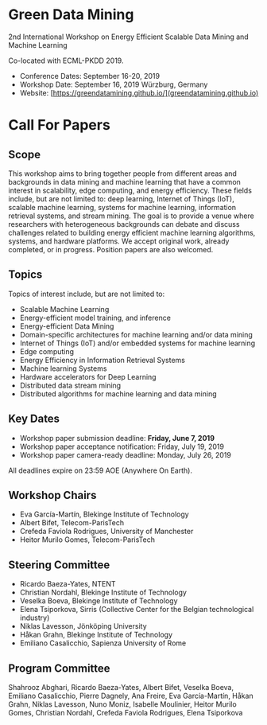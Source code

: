 # Green Data Mining
2nd International Workshop on Energy Efficient Scalable Data Mining and Machine Learning  

Co-located with ECML-PKDD 2019.    
* Conference Dates: September 16-20, 2019  
* Workshop Date: September 16, 2019 Würzburg, Germany     
* Website: [https://greendatamining.github.io/](greendatamining.github.io)    

# Call For Papers

## Scope

This workshop aims to bring together people from different areas and backgrounds in data mining and machine learning that have a common interest in scalability, edge computing, and energy efficiency.
These fields include, but are not limited to: deep learning, Internet of Things (IoT), scalable machine learning, systems for machine learning, information retrieval systems, and stream mining.
The goal is to provide a venue where researchers with heterogeneous backgrounds can debate and discuss challenges related to building energy efficient machine learning algorithms, systems, and hardware platforms.
We accept original work, already completed, or in progress. Position papers are also welcomed.

## Topics

Topics of interest include, but are not limited to:

* Scalable Machine Learning
* Energy-efficient model training, and inference
* Energy-efficient Data Mining
* Domain-specific architectures for machine learning and/or data mining
* Internet of Things (IoT) and/or embedded systems for machine learning
* Edge computing
* Energy Efficiency in Information Retrieval Systems
* Machine learning Systems
* Hardware accelerators for Deep Learning
* Distributed data stream mining
* Distributed algorithms for machine learning and data mining

##  Key Dates

* Workshop paper submission deadline: <strong>  Friday, June 7, 2019</strong>
* Workshop paper acceptance notification: Friday, July 19, 2019
* Workshop paper camera-ready deadline: Monday, July 26, 2019

All deadlines expire on 23:59 AOE (Anywhere On Earth).

## Workshop Chairs

* Eva García-Martín, Blekinge Institute of Technology
* Albert Bifet, Telecom-ParisTech
* Crefeda Faviola Rodrigues, University of Manchester
* Heitor Murilo Gomes, Telecom-ParisTech

## Steering Committee

* Ricardo Baeza-Yates, NTENT
* Christian Nordahl,  Blekinge Institute of Technology
* Veselka Boeva,  Blekinge Institute of Technology
* Elena Tsiporkova, Sirris (Collective Center for the Belgian technological industry)
* Niklas Lavesson, Jönköping University
* Håkan Grahn, Blekinge Institute of Technology
* Emiliano Casalicchio, Sapienza University of Rome

## Program Committee
Shahrooz Abghari, Ricardo Baeza-Yates, Albert Bifet, Veselka Boeva, Emiliano Casalicchio, Pierre Dagnely, Ana Freire, Eva García-Martín, Håkan Grahn, Niklas Lavesson, Nuno Moniz, Isabelle Moulinier, Heitor Murilo Gomes, Christian Nordahl, Crefeda Faviola Rodrigues, Elena Tsiporkova
